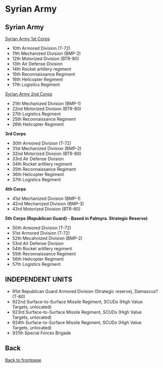 # Syrian Army



## Syrian Army
[Syrian Army 1st Corps](/OPAR-Brief/INTELLIGENCE/Syrian_1st_Corps.html)
- 10th Armored Division (T-72)
- 11th Mechanized Division (BMP-2)
- 12th Motorized Division (BTR-80)
- 13th Air Defense Division
- 14th Rocket artillery regiment
- 15th Reconnaissance Regiment
- 16th Helicopter Regiment
- 17th Logistics Regiment




[Syrian Army 2nd Corps](/OPAR-Brief/INTELLIGENCE/Syrian_2nd_Corps.html) 
- 21th Mechanized Division (BMP-1)
- 22nd Motorized Division (BTR-80)
- 27th Logistics Regiment
- 25th Reconnaissance Regiment
- 26th Helicopter Regiment


**3rd Corps**
- 30th Armored Division (T-72)
- 31st Mechanized Division (BMP-2)
- 32nd Motorized Division (BTR-80)
- 33rd Air Defense Division
- 34th Rocket artillery regiment
- 35th Reconnaissance Regiment
- 36th Helicopter Regiment
- 37th Logistics Regiment


**4th Corps**
- 41st Mechanized Division (BMP-1)
- 42nd Mechanized Division (BMP-3)
- 43rd Motorized Division (BTR-80)


**5th Corps  (Republican Guard) - Based in Palmyra. Strategic Reserve)**
- 50th Armored Division (T-72)
- 51st Armored Division (T-72)
- 52th Mecahnized Division (BMP-2)
- 53rd Air Defense Division
- 54th Rocket artillery regiment
- 55th Reconnaissance Regiment
- 56th Helicopter Regiment
- 57th Logistics Regiment



## INDEPENDENT UNITS
- 91st Republican Guard Armored Division (Strategic reserve), Damascus?  (T-80)
- 922nd Surface-to-Surface Missile Regiment, SCUDs (High Value Targets, unlocated)
- 923rd Surface-to-Surface Missile Regiment, SCUDs  (High Value Targets, unlocated)
- 924th Surface-to-Surface Missile Regiment, SCUDs  (High Value Targets, unlocated)
- 931th Special Forces Brigade





## Back
[Back to frontpage](https://132nd-vwing.github.io/OPAR-Brief/)